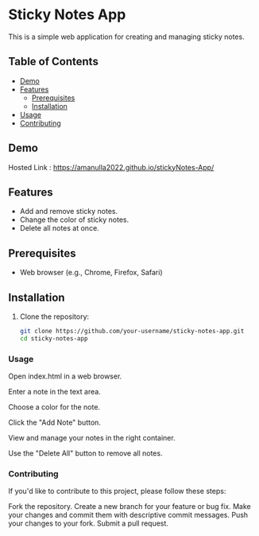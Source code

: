# Sticky Notes App

This is a simple web application for creating and managing sticky notes.

## Table of Contents

- [Demo](#demo)
- [Features](##features)
  - [Prerequisites](#prerequisites)
  - [Installation](#installation)
- [Usage](#usage)
- [Contributing](#contributing)


## Demo

Hosted Link : https://amanulla2022.github.io/stickyNotes-App/

## Features

- Add and remove sticky notes.
- Change the color of sticky notes.
- Delete all notes at once.

## Prerequisites

- Web browser (e.g., Chrome, Firefox, Safari)

## Installation

1. Clone the repository:

   ```bash
   git clone https://github.com/your-username/sticky-notes-app.git
   cd sticky-notes-app

### Usage
Open index.html in a web browser.

Enter a note in the text area.

Choose a color for the note.

Click the "Add Note" button.

View and manage your notes in the right container.

Use the "Delete All" button to remove all notes.

### Contributing
If you'd like to contribute to this project, please follow these steps:

Fork the repository.
Create a new branch for your feature or bug fix.
Make your changes and commit them with descriptive commit messages.
Push your changes to your fork.
Submit a pull request.
